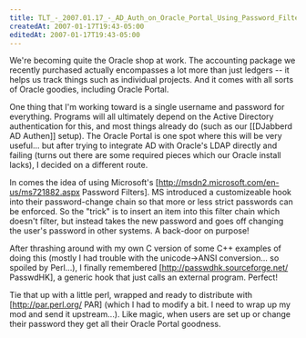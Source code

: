 ```yaml
---
title: TLT_-_2007.01.17_-_AD_Auth_on_Oracle_Portal_Using_Password_Filters
createdAt: 2007-01-17T19:43-05:00
editedAt: 2007-01-17T19:43-05:00
---
```


We're becoming quite the Oracle shop at work. The accounting package we recently purchased actually encompasses a lot more than just ledgers -- it helps us track things such as individual projects. And it comes with all sorts of Oracle goodies, including Oracle Portal.

One thing that I'm working toward is a single username and password for everything. Programs will all ultimately depend on the Active Directory authentication for this, and most things already do (such as our [[DJabberd AD Authen]] setup). The Oracle Portal is one spot where this will be very useful... but after trying to integrate AD with Oracle's LDAP directly and failing (turns out there are some required pieces which our Oracle install lacks), I decided on a different route.

In comes the idea of using Microsoft's [http://msdn2.microsoft.com/en-us/ms721882.aspx Password Filters]. MS introduced a customizeable hook into their password-change chain so that more or less strict passwords can be enforced. So the "trick" is to insert an item into this filter chain which doesn't filter, but instead takes the new password and goes off changing the user's password in other systems. A back-door on purpose!

After thrashing around with my own C version of some C++ examples of doing this (mostly I had trouble with the unicode->ANSI conversion... so spoiled by Perl...), I finally remembered [http://passwdhk.sourceforge.net/ PasswdHK], a generic hook that just calls an external program. Perfect!

Tie that up with a little perl, wrapped and ready to distribute with [http://par.perl.org/ PAR] (which I had to modify a bit. I need to wrap up my mod and send it upstream...). Like magic, when users are set up or change their password they get all their Oracle Portal goodness.

